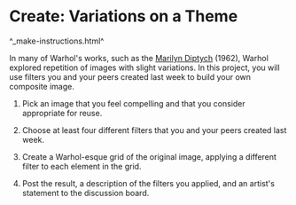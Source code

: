 Create: Variations on a Theme
=============================

^_make-instructions.html^

In many of Warhol's works, such as the [Marilyn
Diptych](http://www.tate.org.uk/art/artworks/warhol-marilyn-diptych-t03093)
(1962), Warhol explored repetition of images with slight variations.  In
this project, you will use filters you and your peers created last week to
build your own composite image.

1. Pick an image that you feel compelling and that you consider appropriate
for reuse.  

2. Choose at least four different filters that you and your peers created
last week.

3. Create a Warhol-esque grid of the original image, applying a different
filter to each element in the grid.

4. Post the result, a description of the filters you applied, and an artist's
statement to the discussion board.
